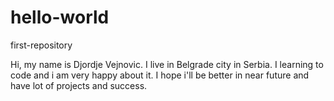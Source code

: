 # hello-world
first-repository


Hi, my name is Djordje Vejnovic. I live in Belgrade city in Serbia. I learning to code and i am very happy about it. I hope i'll be better in near future and have lot of projects and success.

